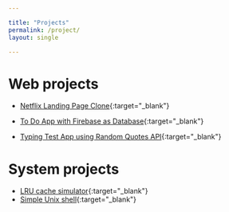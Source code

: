 ```yaml
---

title: "Projects"
permalink: /project/
layout: single

---
```


# Web projects

- [Netflix Landing Page Clone](https://wonderful-swirles-82777c.netlify.app/){:target="_blank"}

- [To Do App with Firebase as Database](https://modest-jackson-662b5c.netlify.app/){:target="_blank"}

- [Typing Test App using Random Quotes API](https://vibrant-goldwasser-57355b.netlify.app){:target="_blank"}

# System projects

- [LRU cache simulator](https://github.com/minhdang26403/cache-simulator){:target="_blank"}
- [Simple Unix shell](https://github.com/minhdang26403/simple-unix-shell){:target="_blank"}
